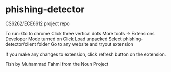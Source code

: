 # phishing-detector

CS6262/ECE6612 project repo

To run:
Go to chrome
Click three vertical dots
More tools -> Extensions
Developer Mode turned on
Click Load unpacked
Select phishing-detector/client folder
Go to any website and tryout extension

If you make any changes to extension, click refresh button on the extension.

Fish by Muhammad Fahmi from the Noun Project
